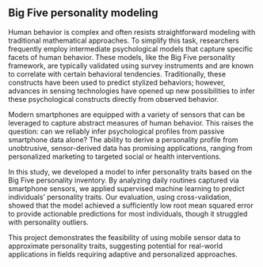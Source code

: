 ## Big Five personality modeling
Human behavior is complex and often resists straightforward modeling with traditional mathematical approaches. To simplify this task, researchers frequently employ intermediate psychological models that capture specific facets of human behavior. These models, like the Big Five personality framework, are typically validated using survey instruments and are known to correlate with certain behavioral tendencies. Traditionally, these constructs have been used to predict stylized behaviors; however, advances in sensing technologies have opened up new possibilities to infer these psychological constructs directly from observed behavior.

Modern smartphones are equipped with a variety of sensors that can be leveraged to capture abstract measures of human behavior. This raises the question: can we reliably infer psychological profiles from passive smartphone data alone? The ability to derive a personality profile from unobtrusive, sensor-derived data has promising applications, ranging from personalized marketing to targeted social or health interventions.

In this study, we developed a model to infer personality traits based on the Big Five personality inventory. By analyzing daily routines captured via smartphone sensors, we applied supervised machine learning to predict individuals’ personality traits. Our evaluation, using cross-validation, showed that the model achieved a sufficiently low root mean squared error to provide actionable predictions for most individuals, though it struggled with personality outliers.

This project demonstrates the feasibility of using mobile sensor data to approximate personality traits, suggesting potential for real-world applications in fields requiring adaptive and personalized approaches.
